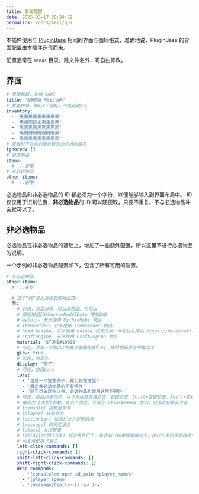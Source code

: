 ```yaml
---
title: 界面配置
date: 2025-03-17 20:24:59
permalink: /docs/mail/gui
---
```


本插件使用与 [PluginBase](https://github.com/MrXiaoM/PluginBase/blob/main/docs/gui.config.md) 相同的界面与图标格式，准确地说，PluginBase 的界面配置由本插件迭代而来。

配置通常在 `menus` 目录，除文件名外，可自由修改。

## 界面

```yaml
# 界面标题，支持 PAPI
title: '&0草稿 %title%'
# 界面布局，每行9个图标，不能超过6行
inventory:
  - '黑黑黑黑黑黑黑黑黑'
  - '黑接图题文高重发黑'
  - '黑黑黑黑黑黑黑黑黑'
  - '黑附附附附附附附黑'
  - '黑黑黑黑黑黑黑黑黑'
# 重载时不在后台警告缺失的必选物品名
ignored: []
# 必选物品
items:
  # ...省略
# 非必选物品
other-items:
  # ...省略
```

必选物品和非必选物品的 ID 都必须为一个字符，以便能够输入到界面布局中。
ID 仅仅用于识别位置，**非必选物品**的 ID 可以随便取，只要不重复、不与必选物品冲突就可以了。

## 非必选物品

必选物品在非必选物品的基础上，增加了一些额外配置，所以这里不进行必选物品的说明。

一个示例的非必选物品配置如下，包含了所有可用的配置。

```yaml
# 非必选物品
other-items:
  # ...省略

  # 这个“例”是上文提到的物品ID
  例:
    # 必选，物品材质，可以用原版，也可以
    # 原版物品ID#CustomModelData 增加CMD
    # mythic- 开头使用 MythicMobs 物品
    # itemsadder- 开头使用 ItemsAdder 物品
    # head-base64- 开头使用 base64 材质头颅，你可以从网站 https://minecraft-heads.com/ 获取头颅
    # craftengine- 开头使用 CraftEngine 物品
    material: 'STONE#10000'
    # 可选，添加一个耐久1附魔与隐藏附魔flag，使得物品具有附魔光泽
    glow: true
    # 可选，物品名
    display: '例子'
    # 可选，物品Lore
    lore:
      - '这是一个完整例子，我们将在这里'
      - '展示非必选物品的所有特性'
      - '除了点击动作以外，必选物品也能用这里的特性'
    # 可选，物品点击动作，以下分别是左键点击、右键点击、Shift+左键点击、Shift+右键点击、鼠标悬停按Q键
    # 格式为 [类型]参数。有以下类型，写法与 DeluxeMenus 类似，但没有它那么丰富
    # [console] 控制台命令
    # [player] 玩家命令
    # [actionbar] 物品栏上方提示消息
    # [message] 聊天栏消息
    # [close] 关闭界面
    # [delay]时间(tick) 延时再执行下一条语句（如果要使用这个，建议先关闭界面再使用，以免玩家重复点击）
    # 均支持使用 PAPI
    left-click-commands: []
    right-click-commands: []
    shift-left-click-commands: []
    shift-right-click-commands: []
    drop-commands:
      - '[console]dm open cd_main %player_name%'
      - '[player]spawn'
      - '[message]Ciallo～(∠・ω< )⌒★'
```

